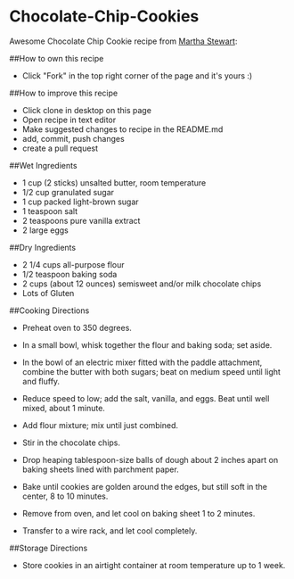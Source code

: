 # Chocolate-Chip-Cookies
Awesome Chocolate Chip Cookie recipe from [Martha Stewart]("http://www.marthastewart.com/344840/soft-and-chewy-chocolate-chip-cookies"):

##How to own this recipe
- Click "Fork" in the top right corner of the page and it's yours :)

##How to improve this recipe
- Click clone in desktop on this page
- Open recipe in text editor
- Make suggested changes to recipe in the README.md
- add, commit, push changes
- create a pull request


##Wet Ingredients
- 1 cup (2 sticks) unsalted butter, room temperature
- 1/2 cup granulated sugar
- 1 cup packed light-brown sugar
- 1 teaspoon salt
- 2 teaspoons pure vanilla extract
- 2 large eggs


##Dry Ingredients
- 2 1/4 cups all-purpose flour
- 1/2 teaspoon baking soda
- 2 cups (about 12 ounces) semisweet and/or milk chocolate chips
- Lots of Gluten



##Cooking Directions
- Preheat oven to 350 degrees.
- In a small bowl, whisk together the flour and baking soda; set aside.
- In the bowl of an electric mixer fitted with the paddle attachment, combine
  the butter with both sugars; beat on medium speed until light and fluffy.
- Reduce speed to low; add the salt, vanilla, and eggs. Beat until well mixed,
  about 1 minute.
- Add flour mixture; mix until just combined.
- Stir in the chocolate chips.

- Drop heaping tablespoon-size balls of dough about 2 inches apart on baking
  sheets lined with parchment paper.
- Bake until cookies are golden around the edges, but still soft in the center,
  8 to 10 minutes.
- Remove from oven, and let cool on baking sheet 1 to 2 minutes.
- Transfer to a wire rack, and let cool completely.

##Storage Directions
- Store cookies in an airtight container at room temperature up to 1 week.
